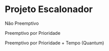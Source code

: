 # Projeto Escalonador
Não Preemptivo

Preemptivo por Prioridade

Preemptivo por Prioridade + Tempo (Quantum)
